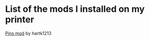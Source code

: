 # List of the mods I installed on my printer
[Pins mod](https://github.com/VoronDesign/VoronUsers/tree/master/printer_mods/hartk1213/Voron2.4_Trident_Pins_Mod) by hartk1213
